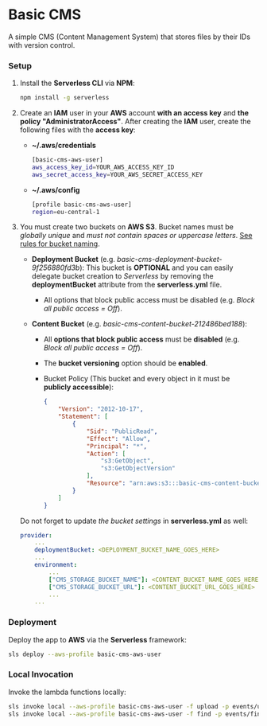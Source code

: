 # Basic CMS

A simple CMS (Content Management System) that stores files by their IDs with version control.

### Setup

1) Install the **Serverless CLI** via **NPM**:

    ```bash
    npm install -g serverless
    ```

2) Create an **IAM** user in your **AWS** account **with an access key** and **the policy "AdministratorAccess"**. After creating the **IAM** user, create the following files with the **access key**:

    - **~/.aws/credentials**
        ```bash
        [basic-cms-aws-user]
        aws_access_key_id=YOUR_AWS_ACCESS_KEY_ID
        aws_secret_access_key=YOUR_AWS_SECRET_ACCESS_KEY
        ```
    
    - **~/.aws/config**
        ```bash
        [profile basic-cms-aws-user]
        region=eu-central-1
        ```

3) You must create two buckets on **AWS S3**. Bucket names must be _globally unique_ and _must not contain spaces or uppercase letters_. [See rules for bucket naming](https://docs.aws.amazon.com/AmazonS3/latest/userguide/bucketnamingrules.html).

    - **Deployment Bucket** (e.g. _basic-cms-deployment-bucket-9f256880fd3b_): This bucket is **OPTIONAL** and you can easily delegate bucket creation to _Serverless_ by removing the **deploymentBucket** attribute from the **serverless.yml** file.

        - All options that block public access must be disabled (e.g. _Block all public access = Off_).

    - **Content Bucket** (e.g. _basic-cms-content-bucket-212486bed188_):

        - All **options that block public access** must be **disabled** (e.g. _Block all public access = Off_).
        - The **bucket versioning** option should be **enabled**.
        - Bucket Policy (This bucket and every object in it must be **publicly accessible**):

            ```json
            {
                "Version": "2012-10-17",
                "Statement": [
                    {
                        "Sid": "PublicRead",
                        "Effect": "Allow",
                        "Principal": "*",
                        "Action": [
                            "s3:GetObject",
                            "s3:GetObjectVersion"
                        ],
                        "Resource": "arn:aws:s3:::basic-cms-content-bucket-212486bed188/*"
                    }
                ]
            }
            ```

    Do not forget to update _the bucket settings_ in **serverless.yml** as well:

    ```yml
    provider:
        ...
        deploymentBucket: <DEPLOYMENT_BUCKET_NAME_GOES_HERE>
        ...
        environment:
            ...
            ["CMS_STORAGE_BUCKET_NAME"]: <CONTENT_BUCKET_NAME_GOES_HERE>
            ["CMS_STORAGE_BUCKET_URL"]: <CONTENT_BUCKET_URL_GOES_HERE>
            ...
        ...
    ```

### Deployment

Deploy the app to **AWS** via the **Serverless** framework:

```bash
sls deploy --aws-profile basic-cms-aws-user
```

### Local Invocation

Invoke the lambda functions locally:

```bash
sls invoke local --aws-profile basic-cms-aws-user -f upload -p events/upload_image.json
sls invoke local --aws-profile basic-cms-aws-user -f find -p events/find_images.json
```
